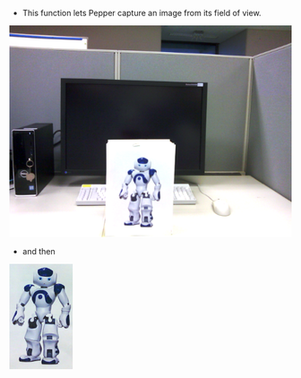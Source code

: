 - This function lets Pepper capture an image from its field of view.

![alt text](https://github.com/TuyenNguyenTanViet/begining/blob/master/CapImage.png)

- and then 

![alt text1](https://github.com/TuyenNguyenTanViet/begining/blob/master/RefImage.png)





